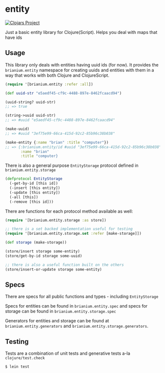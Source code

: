 # entity

[![Clojars Project](https://img.shields.io/clojars/v/brianium/entity.svg)](https://clojars.org/brianium/entity)

Just a basic entity library for Clojure(Script). Helps you deal with maps that have ids

## Usage

This library only deals with entities having uuid ids (for now). It provides the `brianium.entity` namespace for creating uuids and entities with them in a way that works with both Clojure and ClojureScript.

```clojure
(require '[brianium.entity :refer :all])

(def uuid-str "e5aedf45-cf9c-4488-897e-8462fcaacd94")

(uuid-string? uuid-str)
;; => true

(string->uuid uuid-str)
;; => #uuid "e5aedf45-cf9c-4488-897e-8462fcaacd94"

(make-uuid)
;; => #uuid "3ef75e99-66ca-415d-92c2-85b96c38b038"

(make-entity {:name "brian" :title "computer"})
;; => {:brianium.entity/id #uuid "3ef75e99-66ca-415d-92c2-85b96c38b038"
       :name "brian"
	   :title "computer}
```

There is also a general purpose `EntityStorage` protocol defined in `brianium.entity.storage`

```clojure
(defprotocol EntityStorage
  (-get-by-id [this id])
  (-insert [this entity])
  (-update [this entity])
  (-all [this])
  (-remove [this id]))
```

There are functions for each protocol method available as well:

```clojure
(require '[brianium.entity.storage :as store])

;; there is a set backed implementation useful for testing
(require '[brianium.entity.storage.set :refer [make-storage]])

(def storage (make-storage))

(store/insert storage some-entity)
(store/get-by-id storage some-uuid)

;; there is also a useful function built on the others
(store/insert-or-update storage some-entity)
```

## Specs

There are specs for all public functions and types - including `EntityStorage`

Specs for entities can be found in `brianium.entity.spec` and specs for storage can be found in `brianium.entity.storage.spec`

Generators for entities and storage can be found at `brianium.entity.generators` and `brianium.entity.storage.generators`.

## Testing

Tests are a combination of unit tests and generative tests a-la `clojure/test.check`

```
$ lein test
```

